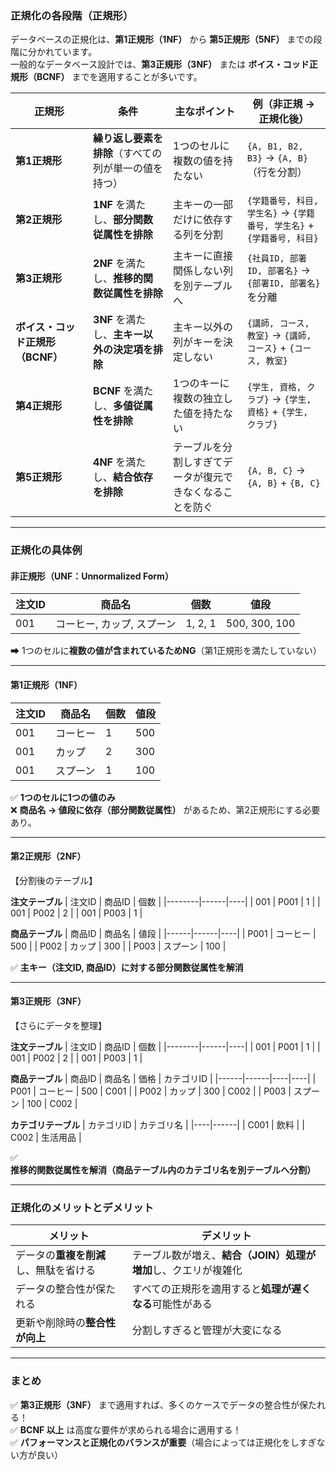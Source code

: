 

### **正規化の各段階（正規形）**
データベースの正規化は、**第1正規形（1NF）** から **第5正規形（5NF）** までの段階に分かれています。  
一般的なデータベース設計では、**第3正規形（3NF）** または **ボイス・コッド正規形（BCNF）** までを適用することが多いです。  

| **正規形** | **条件** | **主なポイント** | **例（非正規 → 正規化後）** |
|-----------|---------|-----------------|--------------------------------|
| **第1正規形** | **繰り返し要素を排除**（すべての列が単一の値を持つ） | 1つのセルに複数の値を持たない | `{A, B1, B2, B3}` → `{A, B}`（行を分割） |
| **第2正規形** | **1NF** を満たし、**部分関数従属性を排除** | 主キーの一部だけに依存する列を分割 | `{学籍番号, 科目, 学生名}` → `{学籍番号, 学生名}` + `{学籍番号, 科目}` |
| **第3正規形** | **2NF** を満たし、**推移的関数従属性を排除** | 主キーに直接関係しない列を別テーブルへ | `{社員ID, 部署ID, 部署名}` → `{部署ID, 部署名}` を分離 |
| **ボイス・コッド正規形（BCNF）** | **3NF** を満たし、**主キー以外の決定項を排除** | 主キー以外の列がキーを決定しない | `{講師, コース, 教室}` → `{講師, コース}` + `{コース, 教室}` |
| **第4正規形** | **BCNF** を満たし、**多値従属性を排除** | 1つのキーに複数の独立した値を持たない | `{学生, 資格, クラブ}` → `{学生, 資格}` + `{学生, クラブ}` |
| **第5正規形** | **4NF** を満たし、**結合依存を排除** | テーブルを分割しすぎてデータが復元できなくなることを防ぐ | `{A, B, C}` → `{A, B}` + `{B, C}` |

---

### **正規化の具体例**
#### **非正規形（UNF：Unnormalized Form）**
| 注文ID | 商品名 | 個数 | 値段 |
|--------|------|----|----|
| 001 | コーヒー, カップ, スプーン | 1, 2, 1 | 500, 300, 100 |

➡ 1つのセルに**複数の値が含まれているためNG**（第1正規形を満たしていない）

---

#### **第1正規形（1NF）**
| 注文ID | 商品名 | 個数 | 値段 |
|--------|------|----|----|
| 001 | コーヒー | 1 | 500 |
| 001 | カップ | 2 | 300 |
| 001 | スプーン | 1 | 100 |

✅ **1つのセルに1つの値のみ**  
❌ **商品名 → 値段に依存（部分関数従属性）** があるため、第2正規形にする必要あり。

---

#### **第2正規形（2NF）**
【分割後のテーブル】

**注文テーブル**
| 注文ID | 商品ID | 個数 |
|--------|------|----|
| 001 | P001 | 1 |
| 001 | P002 | 2 |
| 001 | P003 | 1 |

**商品テーブル**
| 商品ID | 商品名 | 値段 |
|------|------|----|
| P001 | コーヒー | 500 |
| P002 | カップ | 300 |
| P003 | スプーン | 100 |

✅ **主キー（注文ID, 商品ID）に対する部分関数従属性を解消**

---

#### **第3正規形（3NF）**
【さらにデータを整理】

**注文テーブル**
| 注文ID | 商品ID | 個数 |
|--------|------|----|
| 001 | P001 | 1 |
| 001 | P002 | 2 |
| 001 | P003 | 1 |

**商品テーブル**
| 商品ID | 商品名 | 価格 | カテゴリID |
|------|------|----|----|
| P001 | コーヒー | 500 | C001 |
| P002 | カップ | 300 | C002 |
| P003 | スプーン | 100 | C002 |

**カテゴリテーブル**
| カテゴリID | カテゴリ名 |
|----|------|
| C001 | 飲料 |
| C002 | 生活用品 |

✅ **推移的関数従属性を解消（商品テーブル内のカテゴリ名を別テーブルへ分割）**

---

### **正規化のメリットとデメリット**
| **メリット** | **デメリット** |
|-------------|-------------|
| データの**重複を削減**し、無駄を省ける | テーブル数が増え、**結合（JOIN）処理が増加**し、クエリが複雑化 |
| データの整合性が保たれる | すべての正規形を適用すると**処理が遅くなる**可能性がある |
| 更新や削除時の**整合性が向上** | 分割しすぎると管理が大変になる |

---

### **まとめ**
✅ **第3正規形（3NF）** まで適用すれば、多くのケースでデータの整合性が保たれる！  
✅ **BCNF 以上** は高度な要件が求められる場合に適用する！  
✅ **パフォーマンスと正規化のバランスが重要**（場合によっては正規化をしすぎない方が良い）

